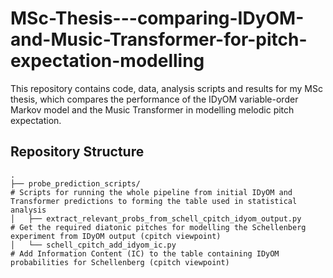 # MSc-Thesis---comparing-IDyOM-and-Music-Transformer-for-pitch-expectation-modelling


This repository contains code, data, analysis scripts and results for my MSc thesis, which compares the performance of the IDyOM variable-order Markov model and the Music Transformer in modelling melodic pitch expectation.

## Repository Structure

```
.
├── probe_prediction_scripts/                                                           # Scripts for running the whole pipeline from initial IDyOM and Transformer predictions to forming the table used in statistical analysis
│   ├── extract_relevant_probs_from_schell_cpitch_idyom_output.py                       # Get the required diatonic pitches for modelling the Schellenberg experiment from IDyOM output (cpitch viewpoint)
│   └── schell_cpitch_add_idyom_ic.py                                                   # Add Information Content (IC) to the table containing IDyOM probabilities for Schellenberg (cpitch viewpoint)
```
